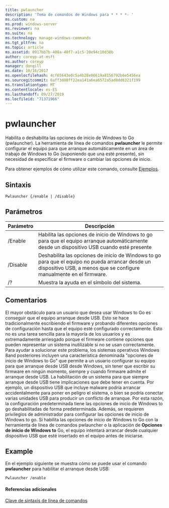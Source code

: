 ```yaml
---
title: pwlauncher
description: 'Tema de comandos de Windows para * * * *- '
ms.custom: na
ms.prod: windows-server
ms.reviewer: na
ms.suite: na
ms.technology: manage-windows-commands
ms.tgt_pltfrm: na
ms.topic: article
ms.assetid: 0917bb7b-408a-40f7-a1c5-20e94c10d38b
author: coreyp-at-msft
ms.author: coreyp
manager: dongill
ms.date: 10/16/2017
ms.openlocfilehash: 4cf65643e0c5a4b28e06619a8156792b6e5456ea
ms.sourcegitcommit: 6aff3d88ff22ea141a6ea6572a5ad8dd6321f199
ms.translationtype: MT
ms.contentlocale: es-ES
ms.lasthandoff: 09/27/2019
ms.locfileid: "71371966"
---
```

# <a name="pwlauncher"></a>pwlauncher



Habilita o deshabilita las opciones de inicio de Windows to Go (pwlauncher). La herramienta de línea de comandos **pwlauncher** le permite configurar el equipo para que arranque automáticamente en un área de trabajo de Windows to Go (suponiendo que una esté presente), sin necesidad de especificar el firmware o cambiar las opciones de inicio.

Para obtener ejemplos de cómo utilizar este comando, consulte [Ejemplos](#BKMK_examples).

## <a name="syntax"></a>Sintaxis

```
Pwlauncher {/enable | /disable}
```

## <a name="parameters"></a>Parámetros

|Parámetro|Descripción|
|---------|-----------|
|/Enable|Habilita las opciones de inicio de Windows to go para que el equipo arranque automáticamente desde un dispositivo USB cuando esté presente|
|/Disable|Deshabilita las opciones de inicio de Windows to go para que el equipo no pueda arrancar desde un dispositivo USB, a menos que se configure manualmente en el firmware.|
|/?|Muestra la ayuda en el símbolo del sistema.|

## <a name="remarks"></a>Comentarios

El mayor obstáculo para un usuario que desea usar Windows to Go es conseguir que el equipo arranque desde USB. Esto se hace tradicionalmente escribiendo el firmware y probando diferentes opciones de configuración hasta que el equipo esté configurado correctamente. Esto no es una tarea sencilla para la mayoría de los usuarios y es extremadamente arriesgado porque el firmware contiene opciones que pueden representar un sistema inutilizable si no se usan correctamente. Para ayudar a solucionar este problema, los sistemas operativos Windows 8and posteriores incluyen una característica denominada "opciones de inicio de Windows to Go" que permite a un usuario configurar su equipo para que arranque desde USB desde Windows, sin tener que escribir su firmware en ningún momento, siempre y cuando firmware admite el arranque desde USB. La habilitación de un sistema para que siempre arranque desde USB tiene implicaciones que debe tener en cuenta. Por ejemplo, un dispositivo USB que incluye malware podría arrancar accidentalmente para poner en peligro el sistema, o bien se podría conectar varias unidades USB para producir un conflicto de arranque. Por esta razón, la configuración predeterminada tiene las opciones de inicio de Windows to go deshabilitadas de forma predeterminada. Además, se requieren privilegios de administrador para configurar las opciones de inicio de Windows to go. Si habilita las opciones de inicio de Windows to Go con la herramienta de línea de comandos pwlauncher o la aplicación de **Opciones de inicio de Windows to** Go, el equipo intentará arrancar desde cualquier dispositivo USB que esté insertado en el equipo antes de iniciarse.

## <a name="BKMK_examples"></a>Example

En el ejemplo siguiente se muestra cómo se puede usar el comando **pwlauncher** para habilitar el arranque desde USB:
```
Pwlauncher /enable
```

#### <a name="additional-references"></a>Referencias adicionales

[Clave de sintaxis de línea de comandos](command-line-syntax-key.md)